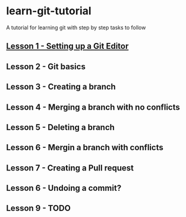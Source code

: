 # learn-git-tutorial

A tutorial for learning git with step by step tasks to follow

## [Lesson 1 - Setting up a Git Editor](https://github.com/frantzyy/learn-git-tutorial/blob/master/lesson1.md)

## Lesson 2 - Git basics

## Lesson 3 - Creating a branch

## Lesson 4 - Merging a branch with no conflicts

## Lesson 5 - Deleting a branch

## Lesson 6 - Mergin a branch with conflicts

## Lesson 7 - Creating a Pull request

## Lesson 6 - Undoing a commit?

## Lesson 9 - TODO

